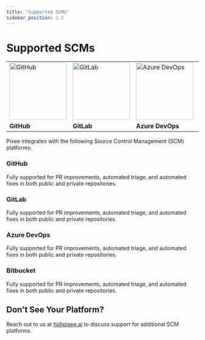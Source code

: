 ```yaml
---
title: "Supported SCMs"
sidebar_position: 1.5
---
```


# Supported SCMs

<div style={{ display: 'flex', justifyContent: 'center' , textAlign: 'center'}}>
  <table>
    <tr>
      <td><img src="/img/github-icon.png" alt="GitHub" width="150px" /></td>
      <td><img src="/img/gitlab-icon.png" alt="GitLab" width="150px" /></td>
      <td><img src="/img/ado-icon.png" alt="Azure DevOps" width="150px" /></td>
      <td><img src="/img/bitbucket-icon.png" alt="Bitbucket" width="150px" /></td>
    </tr>
    <tr>
      <td><strong>GitHub</strong></td>
      <td><strong>GitLab</strong></td>
      <td><strong>Azure DevOps</strong></td>
      <td><strong>Bitbucket</strong></td>
    </tr>
  </table>
</div>

<div style={{ width: '80%', margin: '20px auto', borderTop: '1px solid #ddd' }}></div>

<div style={{ textAlign: 'center' }}>
  Pixee integrates with the following Source Control Management (SCM) platforms:
</div>

### GitHub

Fully supported for PR improvements, automated triage, and automated fixes in both public and private repositories.

### GitLab

Fully supported for PR improvements, automated triage, and automated fixes in both public and private repositories.

### Azure DevOps

Fully supported for PR improvements, automated triage, and automated fixes in both public and private repositories.

### Bitbucket

Fully supported for PR improvements, automated triage, and automated fixes in both public and private repositories.

## Don't See Your Platform?

Reach out to us at [hi@pixee.ai](mailto:support@pixeebot.com) to discuss support for additional SCM platforms.
